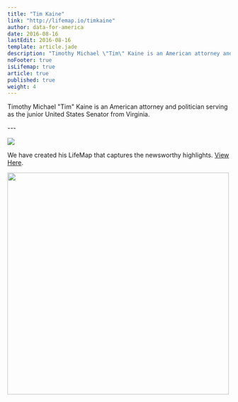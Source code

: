 ```yaml
---
title: "Tim Kaine"
link: "http://lifemap.io/timkaine"
author: data-for-america
date: 2016-08-16
lastEdit: 2016-08-16
template: article.jade
description: "Timothy Michael \"Tim\" Kaine is an American attorney and politician serving as the junior United States Senator from Virginia."
noFooter: true
isLifemap: true
article: true
published: true
weight: 4
---
```


<p>
  Timothy Michael "Tim" Kaine is an American attorney and politician serving as the junior United States Senator from Virginia.
</p>
---
<p>
<img class="ui medium image" style="margin: 0 auto;" src="http://lifemap.io/img/timkaine.gif" />
</p>
<p>
   We have created his LifeMap that captures the newsworthy highlights. <a href="http://lifemap.io/timkaine/" target="_blank">View Here</a>.
</p>
<a href="http://lifemap.io/timkaine/" target="_blank">
<img class="ui medium image" style="width:500px; margin: 0 auto;" src="/img/lifemap/timkaine.jpg" />
</a>
